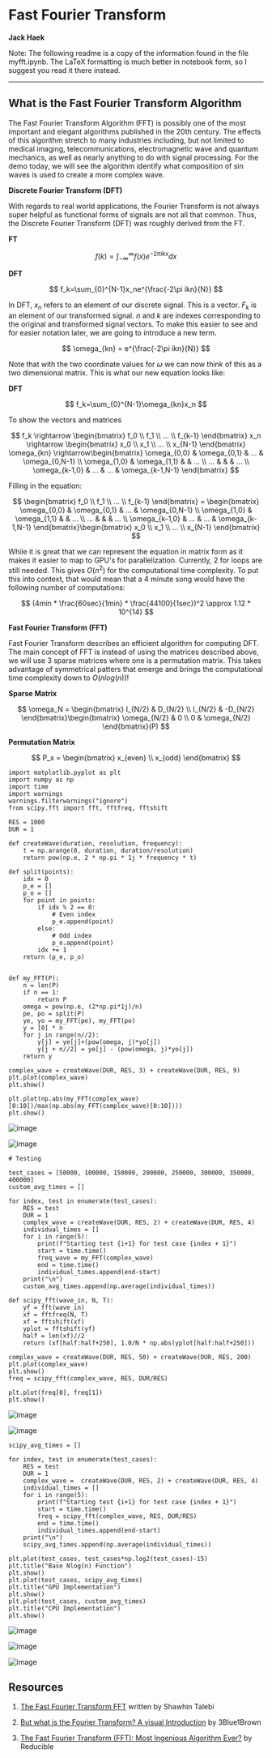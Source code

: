 # Fast Fourier Transform

**Jack Haek**

Note: The following readme is a copy of the information found in the file myfft.ipynb. The LaTeX formatting is much better in notebook form, so I suggest you read it there instead. 

---

## What is the Fast Fourier Transform Algorithm

The Fast Fourier Transform Algorithm (FFT) is possibly one of the most important and elegant algorithms published in the 20th century. The effects of this algorithm stretch to many industries including, but not limited to medical imaging, telecommunications, electromagnetic wave and quantum mechanics, as well as nearly anything to do with signal processing. For the demo today, we will see the algorithm identify what composition of sin waves is used to create a more complex wave.

**Discrete Fourier Transform (DFT)**

With regards to real world applications, the Fourier Transform is not always super helpful as functional forms of signals are not all that common. Thus, the Discrete Fourier Transform (DFT) was roughly derived from the FT.


**FT**

$$
f(k) = \int_{-\infty}^{\infty}f(x)e^{-2\pi ikx}dx
$$

**DFT**

$$
f_k=\sum_{0}^{N-1}x_ne^{\frac{-2\pi ikn}{N}}
$$

In DFT, $x_n$ refers to an element of our discrete signal. This is a vector. $F_k$ is an element of our transformed signal. $n$ and $k$ are indexes corresponding to the original and transformed signal vectors. To make this easier to see and for easier notation later, we are going to introduce a new term. 

$$
\omega_{kn} = e^{\frac{-2\pi ikn}{N}}
$$

Note that with the two coordinate values for $\omega$ we can now think of this as a two dimensional matrix. This is what our new equation looks like:

**DFT**

$$
f_k=\sum_{0}^{N-1}\omega_{kn}x_n
$$

To show the vectors and matrices

$$
f_k \rightarrow \begin{bmatrix}
f_0
\\
f_1
\\
...
\\ 
f_{k-1}
\end{bmatrix}
x_n \rightarrow \begin{bmatrix}
x_0
\\
x_1
\\
...
\\ 
x_{N-1}
\end{bmatrix}
\omega_{kn} \rightarrow\begin{bmatrix}
\omega_{0,0} & \omega_{0,1} & ... & \omega_{0,N-1} \\ 
\omega_{1,0} & \omega_{1,1} &  & ... \\
... &  &  & ... \\ 
\omega_{k-1,0} & ...  & ... & \omega_{k-1,N-1} 
\end{bmatrix}
$$

Filling in the equation:

$$
\begin{bmatrix}
f_0
\\
f_1
\\
...
\\ 
f_{k-1}
\end{bmatrix} = \begin{bmatrix}
\omega_{0,0} & \omega_{0,1} & ... & \omega_{0,N-1} \\ 
\omega_{1,0} & \omega_{1,1} &  & ... \\
... &  &  & ... \\ 
\omega_{k-1,0} & ...  & ... & \omega_{k-1,N-1} 
\end{bmatrix}\begin{bmatrix}
x_0
\\
x_1
\\
...
\\ 
x_{N-1}
\end{bmatrix}
$$

While it is great that we can represent the equation in matrix form as it makes it easier to map to GPU's for parallelization. Currently, 2 for loops are still needed. This gives $O(n^2)$ for the computational time complexity. To put this into context, that would mean that a 4 minute song would have the following number of computations:

$$
(4min * \frac{60sec}{1min} * \frac{44100}{1sec})^2 \approx 1.12 * 10^{14}
$$

**Fast Fourier Transform (FFT)**

Fast Fourier Transform describes an efficient algorithm for computing DFT. The main concept of FFT is instead of using the matrices described above, we will use 3 sparse matrices where one is a permutation matrix. This takes advantage of symmetrical patters that emerge and brings the computational time complexity down to $O(nlog(n))$!

**Sparse Matrix**

$$
\omega_N = \begin{bmatrix}
I_{N/2} & D_{N/2} \\ 
I_{N/2} & -D_{N/2}
\end{bmatrix}\begin{bmatrix}
\omega_{N/2} & 0 \\ 
0 & \omega_{N/2}
\end{bmatrix}(P)
$$

**Permutation Matrix**

$$
P_x = \begin{bmatrix}
x_{even} \\
x_{odd}
\end{bmatrix}
$$

```
import matplotlib.pyplot as plt
import numpy as np
import time
import warnings
warnings.filterwarnings("ignore")
from scipy.fft import fft, fftfreq, fftshift
```

```
RES = 1000
DUR = 1

def createWave(duration, resolution, frequency):
    t = np.arange(0, duration, duration/resolution)
    return pow(np.e, 2 * np.pi * 1j * frequency * t)

def split(points):
    idx = 0
    p_e = []
    p_o = []
    for point in points:
        if idx % 2 == 0:
            # Even index
            p_e.append(point)
        else:
            # Odd index
            p_o.append(point)
        idx += 1
    return (p_e, p_o)


def my_FFT(P):
    n = len(P)
    if n == 1:
        return P
    omega = pow(np.e, (2*np.pi*1j)/n)
    pe, po = split(P)
    ye, yo = my_FFT(pe), my_FFT(po)
    y = [0] * n
    for j in range(n//2):
        y[j] = ye[j]+(pow(omega, j)*yo[j])
        y[j + n//2] = ye[j] - (pow(omega, j)*yo[j])
    return y                      

complex_wave = createWave(DUR, RES, 3) + createWave(DUR, RES, 9)
plt.plot(complex_wave)
plt.show()

plt.plot(np.abs(my_FFT(complex_wave)[0:10])/max(np.abs(my_FFT(complex_wave)[0:10])))
plt.show()
```

![image](https://github.com/JackHaek/FFT/assets/60725830/6f25b1a2-bee4-471c-ab32-469f97c30353)

![image](https://github.com/JackHaek/FFT/assets/60725830/0cef099b-c5e8-44fd-bff6-ae068d576307)

```
# Testing

test_cases = [50000, 100000, 150000, 200000, 250000, 300000, 350000, 400000]
custom_avg_times = []

for index, test in enumerate(test_cases):
    RES = test
    DUR = 1
    complex_wave = createWave(DUR, RES, 2) + createWave(DUR, RES, 4)
    individual_times = []
    for i in range(5):
        print(f"Starting test {i+1} for test case {index + 1}")
        start = time.time()
        freq_wave = my_FFT(complex_wave)
        end = time.time()
        individual_times.append(end-start)
    print("\n")
    custom_avg_times.append(np.average(individual_times))
```

```
def scipy_fft(wave_in, N, T):
    yf = fft(wave_in)
    xf = fftfreq(N, T)
    xf = fftshift(xf)
    yplot = fftshift(yf)
    half = len(xf)//2
    return (xf[half:half+250], 1.0/N * np.abs(yplot[half:half+250]))

complex_wave = createWave(DUR, RES, 50) + createWave(DUR, RES, 200)
plt.plot(complex_wave)
plt.show()
freq = scipy_fft(complex_wave, RES, DUR/RES)

plt.plot(freq[0], freq[1])
plt.show()
```

![image](https://github.com/JackHaek/FFT/assets/60725830/fd97e48f-7400-42c5-a494-f9e13ada9e55)

![image](https://github.com/JackHaek/FFT/assets/60725830/79ac7336-1c26-472d-b18f-60b1939abb94)

```
scipy_avg_times = []

for index, test in enumerate(test_cases):
    RES = test
    DUR = 1
    complex_wave =  createWave(DUR, RES, 2) + createWave(DUR, RES, 4)
    individual_times = []
    for i in range(5):
        print(f"Starting test {i+1} for test case {index + 1}")
        start = time.time()
        freq = scipy_fft(complex_wave, RES, DUR/RES)
        end = time.time()
        individual_times.append(end-start)
    print("\n")
    scipy_avg_times.append(np.average(individual_times))
```

```
plt.plot(test_cases, test_cases*np.log2(test_cases)-15)
plt.title("Base Nlog(n) Function")
plt.show()
plt.plot(test_cases, scipy_avg_times)
plt.title("GPU Implementation")
plt.show()
plt.plot(test_cases, custom_avg_times)
plt.title("CPU Implementation")
plt.show()
```

![image](https://github.com/JackHaek/FFT/assets/60725830/2c54b907-6c6c-4298-bb4c-2fd26122c138)

![image](https://github.com/JackHaek/FFT/assets/60725830/6d41f78d-cacb-488d-863d-dc30f8197549)

![image](https://github.com/JackHaek/FFT/assets/60725830/5121b9ed-3615-4b86-8dc2-07a0e22b158c)

## Resources

1. [The Fast Fourier Transform FFT](https://medium.com/swlh/the-fast-fourier-transform-fft-5e96cf637c38#:~:text=The%20FFT%20is%20an%20efficient,the%20Permutation%20matrix%2C%20used%20above.) written by Shawhin Talebi

2. [But what is the Fourier Transform? A visual Introduction](https://www.youtube.com/watch?v=spUNpyF58BY&t=953s) by 3Blue1Brown

3. [The Fast Fourier Transform (FFT): Most Ingenious Algorithm Ever?](https://www.youtube.com/watch?v=h7apO7q16V0) by Reducible


